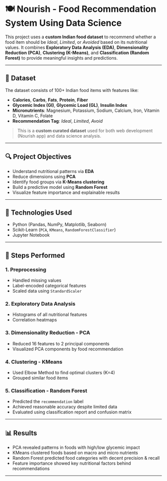 # 🍽️ Nourish - Food Recommendation System Using Data Science

This project uses a **custom Indian food dataset** to recommend whether a food item should be *Ideal*, *Limited*, or *Avoided* based on its nutritional values. It combines **Exploratory Data Analysis (EDA)**, **Dimensionality Reduction (PCA)**, **Clustering (K-Means)**, and **Classification (Random Forest)** to provide meaningful insights and predictions.

---

## 📁 Dataset

The dataset consists of 100+ Indian food items with features like:
- **Calories**, **Carbs**, **Fats**, **Protein**, **Fiber**
- **Glycemic Index (GI)**, **Glycemic Load (GL)**, **Insulin Index**
- **Micronutrients**: Magnesium, Potassium, Sodium, Calcium, Iron, Vitamin D, Vitamin C, Folate
- **Recommendation Tag**: *Ideal*, *Limited*, *Avoid*

> This is a **custom curated dataset** used for both web development (Nourish app) and data science analysis.

---

## 🔍 Project Objectives

- Understand nutritional patterns via **EDA**
- Reduce dimensions using **PCA**
- Identify food groups via **K-Means clustering**
- Build a predictive model using **Random Forest**
- Visualize feature importance and explainable results

---

## 🧪 Technologies Used

- Python (Pandas, NumPy, Matplotlib, Seaborn)
- Scikit-Learn (`PCA`, `KMeans`, `RandomForestClassifier`)
- Jupyter Notebook

---

## 🚀 Steps Performed

### 1. Preprocessing
- Handled missing values
- Label-encoded categorical features
- Scaled data using `StandardScaler`

### 2. Exploratory Data Analysis
- Histograms of all nutritional features
- Correlation heatmaps

### 3. Dimensionality Reduction - PCA
- Reduced 16 features to 2 principal components
- Visualized PCA components by food recommendation

### 4. Clustering - KMeans
- Used Elbow Method to find optimal clusters (K=4)
- Grouped similar food items

### 5. Classification - Random Forest
- Predicted the `recommendation` label
- Achieved reasonable accuracy despite limited data
- Evaluated using classification report and confusion matrix

---

## 📊 Results

- PCA revealed patterns in foods with high/low glycemic impact
- KMeans clustered foods based on macro and micro nutrients
- Random Forest predicted food categories with decent precision & recall
- Feature importance showed key nutritional factors behind recommendations

---
